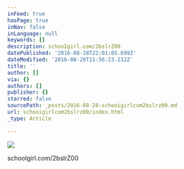 ```yaml
---
inFeed: true
hasPage: true
inNav: false
inLanguage: null
keywords: []
description: schooIgirl.com/2bslrZ00
datePublished: '2016-08-28T22:01:05.699Z'
dateModified: '2016-08-28T21:56:23.212Z'
title: ''
author: []
via: {}
authors: []
publisher: {}
starred: false
sourcePath: _posts/2016-08-28-schooigirlcom2bslrz00.md
url: schooigirlcom2bslrz00/index.html
_type: Article

---
```

![](https://the-grid-user-content.s3-us-west-2.amazonaws.com/6cf56d6e-2d94-4cd4-a684-e9ee6fccfd21.jpg)

schooIgirl.com/2bslrZ00